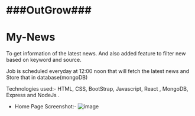 # ###OutGrow###

# My-News
To get information of the latest news. 
And also added feature to filter new based on keyword and source.

Job is scheduled everyday at 12:00 noon that will fetch the latest news and Store that in database(mongoDB)

Technologies used:-
HTML, CSS, BootStrap, Javascript, React , MongoDB, Express and NodeJs .

- Home Page Screenshot:-
  ![image](https://user-images.githubusercontent.com/107272799/210182321-512a0874-d2ed-4fee-b5c6-35b6554e8d31.png)
  

